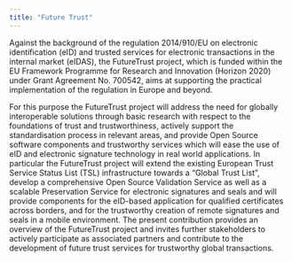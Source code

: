 ```yaml
---
title: "Future Trust"
---
```


Against the background of the regulation 2014/910/EU on electronic identification (eID) and trusted services for electronic transactions in the internal market (eIDAS), the FutureTrust project, which is funded within the EU Framework Programme for Research and Innovation (Horizon 2020) under Grant Agreement No. 700542, aims at supporting the practical implementation of the regulation in Europe and beyond.

For this purpose the FutureTrust project will address the need for globally interoperable solutions through basic research with respect to the foundations of trust and trustworthiness, actively support the standardisation process in relevant areas, and provide Open Source software components and trustworthy services which will ease the use of eID and electronic signature technology in real world applications. In particular the FutureTrust project will extend the existing European Trust Service Status List (TSL) infrastructure towards a “Global Trust List”, develop a comprehensive Open Source Validation Service as well as a scalable Preservation Service for electronic signatures and seals and will provide components for the eID-based application for qualified certificates across borders, and for the trustworthy creation of remote signatures and seals in a mobile environment. The present contribution provides an overview of the FutureTrust project and invites further stakeholders to actively participate as associated partners and contribute to the development of future trust services for trustworthy global transactions.

